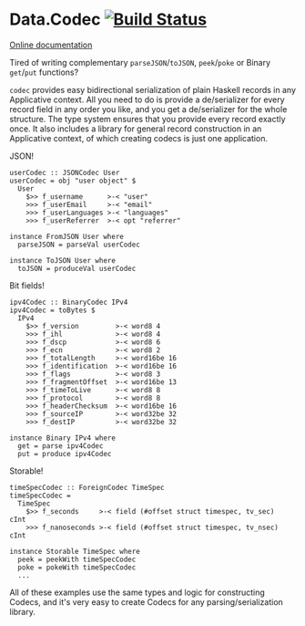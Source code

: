 # Data.Codec [![Build Status](https://travis-ci.org/chpatrick/codec.svg)](https://travis-ci.org/chpatrick/codec)

[Online documentation](http://chpatrick.github.io/codec/)

Tired of writing complementary `parseJSON`/`toJSON`, `peek`/`poke` or Binary `get`/`put` functions?

`codec` provides easy bidirectional serialization of plain Haskell records in any Applicative context.
All you need to do is provide a de/serializer for every record field in any order you like,
and you get a de/serializer for the whole structure. The type system ensures that you provide
every record exactly once. It also includes a library for general record construction in an Applicative context,
of which creating codecs is just one application.
  
JSON!
  
    userCodec :: JSONCodec User
    userCodec = obj "user object" $
      User
        $>> f_username      >-< "user"
        >>> f_userEmail     >-< "email"
        >>> f_userLanguages >-< "languages"
        >>> f_userReferrer  >-< opt "referrer"
  
    instance FromJSON User where
      parseJSON = parseVal userCodec
    
    instance ToJSON User where
      toJSON = produceVal userCodec
  
Bit fields!
  
    ipv4Codec :: BinaryCodec IPv4
    ipv4Codec = toBytes $
      IPv4
        $>> f_version         >-< word8 4
        >>> f_ihl             >-< word8 4
        >>> f_dscp            >-< word8 6
        >>> f_ecn             >-< word8 2
        >>> f_totalLength     >-< word16be 16
        >>> f_identification  >-< word16be 16
        >>> f_flags           >-< word8 3
        >>> f_fragmentOffset  >-< word16be 13
        >>> f_timeToLive      >-< word8 8
        >>> f_protocol        >-< word8 8
        >>> f_headerChecksum  >-< word16be 16
        >>> f_sourceIP        >-< word32be 32
        >>> f_destIP          >-< word32be 32
       
    instance Binary IPv4 where
      get = parse ipv4Codec
      put = produce ipv4Codec
  
Storable!
  
    timeSpecCodec :: ForeignCodec TimeSpec
    timeSpecCodec =
      TimeSpec
        $>> f_seconds     >-< field (#offset struct timespec, tv_sec)  cInt
        >>> f_nanoseconds >-< field (#offset struct timespec, tv_nsec) cInt
    
    instance Storable TimeSpec where
      peek = peekWith timeSpecCodec
      poke = pokeWith timeSpecCodec
      ...

All of these examples use the same types and logic for constructing Codecs,
and it's very easy to create Codecs for any parsing/serialization library.
